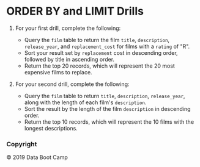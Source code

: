 # ORDER BY and LIMIT Drills

1.  For your first drill, complete the following:
    * Query the `film` table to return the film `title`, `description`, `release_year`, and `replacement_cost` for films with a `rating` of "R".
    * Sort your result set by `replacement` cost in descending order, followed by title in ascending order.
    * Return the top 20 records, which will represent the 20 most expensive films to replace.

2. For your second drill, complete the following:
    * Query the `film` table to return `title`, `description`, `release_year`, along with the length of each film's `description`. 
    * Sort the result by the length of the film `description` in descending order.
    * Return the top 10  records, which will represent the 10 films with the longest descriptions.

### Copyright

© 2019 Data Boot Camp
